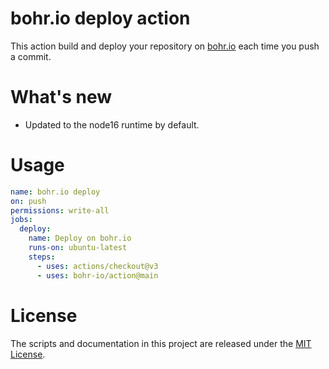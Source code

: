 # bohr.io deploy action

This action build and deploy your repository on [bohr.io](https://bohr.io) each time you push a commit.

# What's new

- Updated to the node16 runtime by default.

# Usage

<!-- start usage -->
```yaml
name: bohr.io deploy
on: push
permissions: write-all
jobs:
  deploy:
    name: Deploy on bohr.io
    runs-on: ubuntu-latest
    steps:
      - uses: actions/checkout@v3
      - uses: bohr-io/action@main
```
<!-- end usage -->

# License

The scripts and documentation in this project are released under the [MIT License](LICENSE).